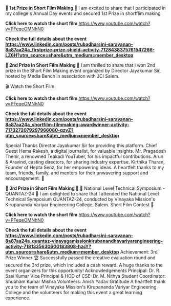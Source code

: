 **🎥 1st Prize in Short Film Making 🎉**
I am excited to share that I participated in my college's Annual Day events and secured 1st Prize in shortflim making

**Click here to watch the short film**
https://www.youtube.com/watch?v=PFeqeOMNhN0

**Check the full details about the event**
**https://www.linkedin.com/posts/rubadharsini-saravanan-8a87aa24a_firstprize-prize-shield-activity-7128438375761547266-LZ6H?utm_source=share&utm_medium=member_desktop**


**🎥 2nd Prize in Short Film Making 🎉**
I am thrilled to share that I won 2nd prize in the Short Film Making event organized by Director Jayakumar Sir, hosted by Media Bench in association with JCI Salem.

🎬 Watch the Short Film

**Click here to watch the short film**
https://www.youtube.com/watch?v=PFeqeOMNhN0

**Check the full details about the event**
**https://www.linkedin.com/posts/rubadharsini-saravanan-8a87aa24a_shortfilm-filmmaking-awardwinner-activity-7173272079297966080-qzvZ?utm_source=share&utm_medium=member_desktop**

Special Thanks
Director Jayakumar Sir for providing this platform.
Chief Guest Hema Rakesh, a digital journalist, for valuable insights.
Mr. Pragadesh Thenir, a renowned Teakadi YouTuber, for his impactful contributions.
Arun & Aravind, casting directors, for sharing industry expertise.
Kirthika Tharan, Founder of Hepta Senz, for her empowering ideas.
A heartfelt thanks to my team, friends, family, and mentors for their unwavering support and encouragement. 🙏


**🎥 3rd Prize in Short Film Making 🎉**
🌟 National Level Technical Symposium - QUANTAZ-24 🎉
I am delighted to share that I attended the National Level Technical Symposium QUANTAZ-24, conducted by Vinayaka Mission's Kirupananda Variyar Engineering College, Salem.
Short Film Contest 🎥

**Click here to watch the short film**
https://www.youtube.com/watch?v=PFeqeOMNhN0

**Check the full details about the event**
**https://www.linkedin.com/posts/rubadharsini-saravanan-8a87aa24a_quantaz-vinayagamissionkirubanandhavariyarengineering-activity-7181335630600183808-hzcY?utm_source=share&utm_medium=member_desktop**
Achievement: 3rd Prize Winner 🏆
Successfully passed the creative evaluation round and secured the 3rd prize, which included a cash reward.
A huge thanks to the event organizers for this opportunity!
Acknowledgements
Principal: Dr. R. Sasi Kumar
Vice Principal & HOD of CSE: Dr. M. Nithya
Student Coordinator: Shubham Kumar Mishra
Volunteers: Anish Yadav
Gratitude
A heartfelt thank you to the team of Vinayaka Mission's Kirupananda Variyar Engineering College and the volunteers for making this event a great learning experience.
